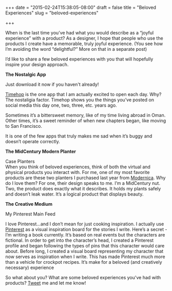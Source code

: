 +++
date = "2015-02-24T15:38:05-08:00"
draft = false
title = "Beloved Experiences"
slug = "beloved-experiences"

+++

When is the last time you’ve had what you would describe as a “joyful experience” with a product? As a designer, I hope that people who use the products I create have a memorable, truly joyful experience.  (You see how I’m avoiding the word “delightful?” More on that in a separate post)I’d like to share a few beloved experiences with you that will hopefully inspire your design approach.
**The Nostalgic App**

<img class="img-responsive img-centered" src="/images/timehop.png" alt="">
<div class="image-caption">Just download it now if you haven't already!</div>
<a href="http://timehop.com/" target="_blank">Timehop</a> is the one app that I am actually excited to open each day. Why? The nostaligia factor. Timehop shows you the things you’ve posted on social media this day one, two, three, etc. years ago. Sometimes it’s a bittersweet memory, like of my time living abroad in Oman. Other times, it’s a sweet reminder of when new chapters began, like moving to San Francisco. It is one of the few apps that truly makes me sad when it’s buggy and doesn’t operate correctly. **The MidCentury Modern Planter**

<img class="img-responsive img-centered" src="/images/planter.jpg" alt="">
<div class="image-caption">Case Planters</div>When you think of beloved experiences, think of both the virtual and physical products you interact with. For me, one of my most favorite products are these two planters I purchased last year from <a href="http://modernica.net/case-study-cylinder-plant-pot-with-standbrlarge.html/" target="_blank">Modernica</a>. Why do I love them? For one, their design speaks to me. I’m a MidCentury nut.  Two, the product does exactly what it describes. It holds my plants safely and doesn’t leak water. It’s a logical product that displays beauty. **The Creative Medium**

<img class="img-responsive img-centered" src="/images/beloved.png" alt="">
<div class="image-caption">My Pinterest Main Feed</div>I love Pinterest…and I don’t mean for just cooking inspiration. I actually use <a href="https://www.pinterest.com/" target="_blank">Pinterest</a> as a visual inspiration board for the stories I write. Here’s a secret - I’m writing a book currently. It’s based on real events but the characters are fictional. In order to get into the character’s head, I created a Pinterest profile and began following the types of pins that this character would care about. Before long, I created a visual board representing my character that now serves as inspiration when I write. This has made Pinterest much more than a vehicle for crockpot recipes. It’s make for a beloved (and creatively necessary) experienceSo what about you? What are some beloved experiences you've had with products? <a href="https://twitter.com/paigenomadgirl/" target="_blank">Tweet</a> me and let me know!